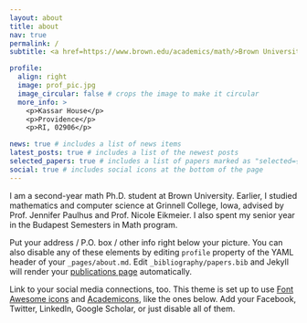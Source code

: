 ```yaml
---
layout: about
title: about
nav: true
permalink: /
subtitle: <a href=https://www.brown.edu/academics/math/>Brown University, Mathematics</a>. 

profile:
  align: right
  image: prof_pic.jpg
  image_circular: false # crops the image to make it circular
  more_info: >
    <p>Kassar House</p>
    <p>Providence</p>
    <p>RI, 02906</p>

news: true # includes a list of news items
latest_posts: true # includes a list of the newest posts
selected_papers: true # includes a list of papers marked as "selected={true}"
social: true # includes social icons at the bottom of the page
---
```


I am a second-year math Ph.D. student at Brown University. Earlier, I studied mathematics and computer science at Grinnell College, Iowa, advised by Prof. Jennifer Paulhus and Prof. Nicole Eikmeier. I also spent my senior year in the Budapest Semesters in Math program. 

Put your address / P.O. box / other info right below your picture. You can also disable any of these elements by editing `profile` property of the YAML header of your `_pages/about.md`. Edit `_bibliography/papers.bib` and Jekyll will render your [publications page](/al-folio/publications/) automatically.

Link to your social media connections, too. This theme is set up to use [Font Awesome icons](https://fontawesome.com/) and [Academicons](https://jpswalsh.github.io/academicons/), like the ones below. Add your Facebook, Twitter, LinkedIn, Google Scholar, or just disable all of them.
